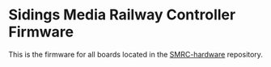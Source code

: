 # Sidings Media Railway Controller Firmware
<!-- [![Documentation Status](https://readthedocs.org/projects/dc-model-railway-controller/badge/?version=latest)](https://smrcdocs.sidingsmedia.com/en/latest/?badge=latest) [![Join the chat at https://gitter.im/SidingsMedia/Railway-Controller](https://badges.gitter.im/SidingsMedia/Railway-Controller.svg)](https://gitter.im/SidingsMedia/Railway-Controller?utm_source=badge&utm_medium=badge&utm_campaign=pr-badge&utm_content=badge) ![GitHub issues](https://img.shields.io/github/issues/sidingsmedia/sidings-media-railway-controller) ![GitHub last commit](https://img.shields.io/github/last-commit/sidingsmedia/sidings-media-railway-controller) -->

This is the firmware for all boards located in the [SMRC-hardware](https://github.com/SidingsMedia/SMRC-hardware) repository.
